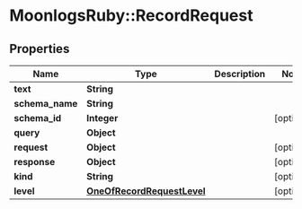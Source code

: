 # MoonlogsRuby::RecordRequest

## Properties
Name | Type | Description | Notes
------------ | ------------- | ------------- | -------------
**text** | **String** |  | 
**schema_name** | **String** |  | 
**schema_id** | **Integer** |  | [optional] 
**query** | **Object** |  | 
**request** | **Object** |  | [optional] 
**response** | **Object** |  | [optional] 
**kind** | **String** |  | [optional] 
**level** | [**OneOfRecordRequestLevel**](OneOfRecordRequestLevel.md) |  | [optional] 

